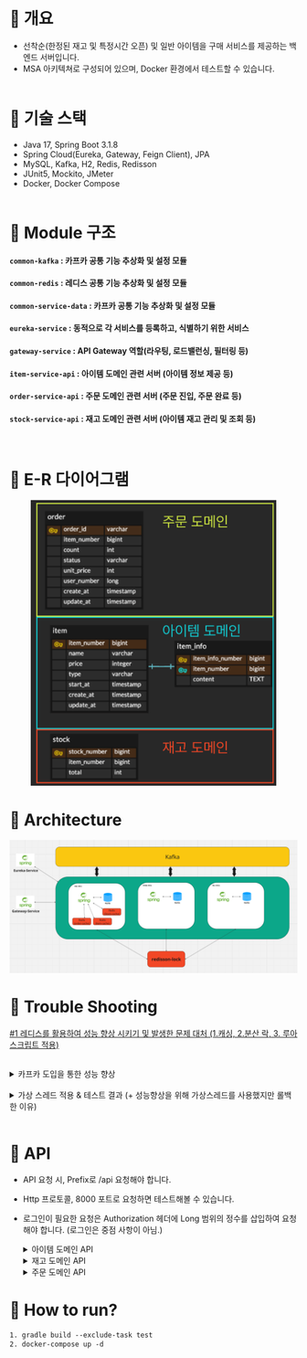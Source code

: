 # 📘 개요
- 선착순(한정된 재고 및 특정시간 오픈) 및 일반 아이템을 구매 서비스를 제공하는 백엔드 서버입니다.
- MSA 아키텍쳐로 구성되어 있으며, Docker 환경에서 테스트할 수 있습니다.
<br/><br/>
# 📕 기술 스택
- Java 17, Spring Boot 3.1.8
- Spring Cloud(Eureka, Gateway, Feign Client), JPA
- MySQL, Kafka, H2, Redis, Redisson
- JUnit5, Mockito, JMeter
- Docker, Docker Compose
<br/><br/>
# 📙 Module 구조
#### `common-kafka` : 카프카 공통 기능 추상화 및 설정 모듈
#### `common-redis` : 레디스 공통 기능 추상화 및 설정 모듈
#### `common-service-data` : 카프카 공통 기능 추상화 및 설정 모듈
#### `eureka-service` : 동적으로 각 서비스를 등록하고, 식별하기 위한 서비스
#### `gateway-service` : API Gateway 역할(라우팅, 로드밸런싱, 필터링 등)
#### `item-service-api` : 아이템 도메인 관련 서버 (아이템 정보 제공 등)
#### `order-service-api` : 주문 도메인 관련 서버 (주문 진입, 주문 완료 등)
#### `stock-service-api` : 재고 도메인 관련 서버 (아이템 재고 관리 및 조회 등)
<br/>

# 📘 E-R 다이어그램
<p align='center'>
    <img src='./image/erd.png' height='500'>
</p>

# 📕 Architecture
<p align='center'>
    <img src='./image/architecture.png'>
</p>

# 📙 Trouble Shooting

<a href="https://velog.io/@knhng/MSA-%ED%94%84%EB%A1%9C%EC%A0%9D%ED%8A%B8-%EC%84%A0%EC%B0%A9%EC%88%9C-%EA%B5%AC%EB%A7%A4-%EC%84%9C%EB%B2%84-Redis-%ED%99%9C%EC%9A%A9">#1 레디스를 활용하여 성능 향상 시키기 및 발생한 문제 대처 (1.캐싱, 2.분산 락, 3. 루아 스크립트 적용)</a>


<br/>
<details>
<summary>카프카 도입을 통한 성능 향상</summary>

- <h2>#1 메세징 큐를 도입하여 비동기 처리</h2>

    - **문제** |
        1. 유저가 주문 요청 시, 결제 처리 및 주문 반영 등 추가 처리로 인한 TPS 감소
    - **원인** |
        1. 결제 처리 및 데이터베이스 반영등 다른 서비스에 I/O 요청으로 인한 Blocking 로직으로 성능 저하가 발생함
    - **대안** |
        1. 메세징 큐를 활용한 비동기 처리
    - **선택 이유** |
        1. 결제 가능 여부(ex: 잔액 조회)등 처리 가능 여부 정도만 실시간으로 조회하고, 실제 데이터베이스 업데이트 및 다른 서비스의 요청 등은 비동기로 전환하면 성능 향상에 도움이 될 수 있음
    - **결과** |
        1. 메세징 큐를 적용하여 결과적으로 비동기적으로 업데이트 요청을 다를 수 있게 되었음.
        2. 실시간으로 서비스간 요청하여 처리하는 것보다 성능이 향상되어 더 많은 TPS를 처리할 수 있게 되었음


</details>
<br/>
<details>
<summary>가상 스레드 적용 & 테스트 결과 (+ 성능향상을 위해 가상스레드를 사용했지만 롤백한 이유)</summary>

- <h2>#1 가상 스레드 적용 및 성능 향상 예상</h2>

    - **문제** |
        1. 가상 스레드 적용 후, 제한 없는 스레드 개수로 인한 성능 향상 예상
    - **원인** |
        1. 유저의 많은 요청이 들어와도 DB의 한정된 커넥션 개수 제한으로 인한 성능 향상이 없음
        2. MySQL 커넥터는 내부적로 synchronized로 블락되어, 가상 스레드를 적용하더라도 성능 향상이 되지 않음
    - **대안** |
        1. R2DBC를 적용하고, MySQL 커넥터 오픈 소스인 jasync를 적용
    - **적용 안한 이유**
        1. jasync 커넥터는 오픈소스이며, MySQL에서 제공하는 커넥터가 아님
        2. 오픈소스이며, 신뢰성이 낮음
        
</details>
<br/>

# 📘 API
- API 요청 시, Prefix로 /api 요청해야 합니다.
- Http 프로토콜, 8000 포트로 요청하면 테스트해볼 수 있습니다.
- 로그인이 필요한 요청은 Authorization 헤더에 Long 범위의 정수를 삽입하여 요청해야 합니다. (로그인은 중점 사항이 아님.)

    <details>
    <summary>아이템 도메인 API</summary>

    - **아이템 단건 조회**
        **Path** : /item/{itemNumber}    
        **Response Example**
        ``` JSON
        {
            "success" : true,
            "data" : {
                "itemNumber" : 1,
                "name" : "라면",
                "content" : "라면입니다.",
                "price" : 1000,
                "type" : "{TIME_DEAL | GENERAL}", // {선착순 | 일반}
                "start_at" : "YYYY-MM-DD hh:mm:ss" //[optional] type = 선착순인 경우
            }
        }
        ```
    - 아이템 다중 조회 <br/>
        **Path** : /item<br/> 
        **Response Example**
        ```JSON
        {
            "success" : true,
            "data" : [
                {
                    "itemNumber" : 1,
                    "name" : "라면",
                    "price" : 1000,
                    "type" : "{TIME_DEAL | GENERAL}",
                    "startAt" : "YYYY-MM-DD hh:mm:ss" //[optional] type = TIME_DEAL인 경우
                },
                // ...
            ]
        }
        ```
    - 아이템 <-> 주문 서비스 캐시용 (외부 노출x)<br/>
        **Path** : /item/{itemNumber}/cache<br/>
        **Response Example**
        ```JSON
        {
            "itemNumber" : 1,
            "price" : 1000,
            "type" : "{TIME_DEAL | GENERAL}",
            "startAt" : "YYYY-MM-DD hh:mm:ss" //[optional] type = TIME_DEAL인 경우
        }
        ```

    </details>

    <details>
    <summary>재고 도메인 API</summary>

    - 재고 조회<br/>
        **Path** : /stock/{itemNumber}<br/>
        **Response Example**
        ```JSON
        {
            "success" : true,
            "data" : 100 // 아이템 재고
        }
        ```
    - 재고 <-> 주문 서비스 캐시용 (외부 노출x)<br/>
        **Path** : /stock/{itemNumber}/cache <br/>
        **Response Example**
        ```JSON
        {
            "success" : true,
            "data" : 100 // 아이템 재고
        }
        ```
    </details>

    <details>
    <summary>주문 도메인 API</summary>

    - **주문 진입 [로그인 필요]**<br/>
        **Path** : /order<br/>
        **Request Example** <br/>
        ```JSON
        {
            "itemNumber" : 1,
            "count" : 1
        }
        ```
        **Response Example**
        ```JSON
        {
            "success" : true,
            "data" : "orderId"
        }
        ```
    - **주문 결제 처리 [로그인 필요]**<br/>
        **Path** : /order/{orderId} <br/>        
        **Response Example**
        ```JSON
        {
            "success" : true,
            "data" : 100 // 아이템 재고
        }
        ```
    </details>

# 📕 How to run?
```
1. gradle build --exclude-task test
2. docker-compose up -d
```
